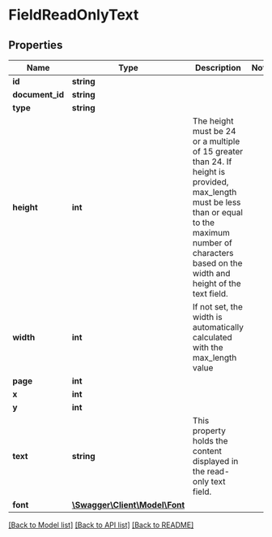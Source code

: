 # FieldReadOnlyText

## Properties
Name | Type | Description | Notes
------------ | ------------- | ------------- | -------------
**id** | **string** |  | 
**document_id** | **string** |  | 
**type** | **string** |  | 
**height** | **int** | The height must be 24 or a multiple of 15 greater than 24. If height is provided, max_length must be less than or equal to the maximum number of characters based on the width and height of the text field. | 
**width** | **int** | If not set, the width is automatically calculated with the max_length value | 
**page** | **int** |  | 
**x** | **int** |  | 
**y** | **int** |  | 
**text** | **string** | This property holds the content displayed in the read-only text field. | 
**font** | [**\Swagger\Client\Model\Font**](Font.md) |  | 

[[Back to Model list]](../../README.md#documentation-for-models) [[Back to API list]](../../README.md#documentation-for-api-endpoints) [[Back to README]](../../README.md)


